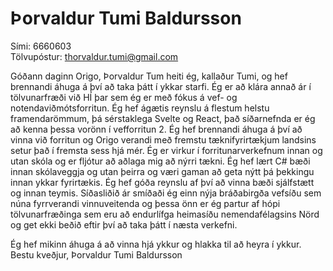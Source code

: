 # Þorvaldur Tumi Baldursson
Sími: 6660603  
Tölvupóstur: thorvaldur.tumi@gmail.com  

Góðann daginn Origo,
Þorvaldur Tum heiti ég, kallaður Tumi, og hef brennandi áhuga á því að taka þátt í ykkar starfi. Ég er að klára annað ár í tölvunarfræði við HÍ þar sem ég er með fókus á vef- og notendaviðmótsforritun. Ég hef ágætis reynslu á flestum helstu framendarömmum, þá sérstaklega Svelte og React, það síðarnefnda er ég að kenna þessa vorönn í vefforritun 2. Ég hef brennandi áhuga á því að vinna við forritun og Origo verandi með fremstu tæknifyrirtækjum landsins setur það í fremsta sess hjá mér.
Ég er virkur í forritunarverkefnum innan og utan skóla og er fljótur að aðlaga mig að nýrri tækni. Ég hef lært C# bæði innan skólaveggja og utan þeirra og væri gaman að geta nýtt þá þekkingu innan ykkar fyrirtækis.
Ég hef góða reynslu af því að vinna bæði sjálfstætt og innan teymis. Síðasliðið ár smíðaði ég einn nýja bráðabirgða vefsíðu sem núna fyrrverandi vinnuveitenda og þessa önn er ég partur af hópi tölvunarfræðinga sem eru að endurlífga heimasíðu nemendafélagsins Nörd og get ekki beðið eftir því að taka þátt í næsta verkefni.

Ég hef mikinn áhuga á að vinna hjá ykkur og hlakka til að heyra í ykkur.  
Bestu kveðjur, Þorvaldur Tumi Baldursson